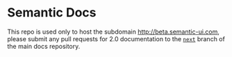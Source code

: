 # Semantic Docs

This repo is used only to host the subdomain http://beta.semantic-ui.com, please submit any pull requests for 2.0 documentation to the [`next`](https://github.com/Semantic-Org/Semantic-UI-Docs/tree/next) branch of the main docs repository.
